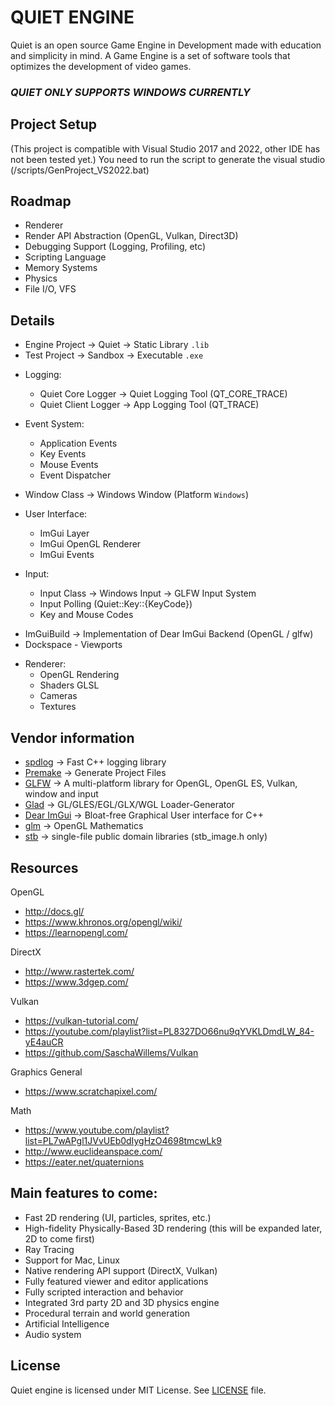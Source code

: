 # QUIET ENGINE

 Quiet is an open source Game Engine in Development made with education and simplicity in mind. A Game Engine is a set of software tools that optimizes the development of video games.

### *QUIET ONLY SUPPORTS WINDOWS CURRENTLY*

## Project Setup
(This project is compatible with Visual Studio 2017 and 2022, other IDE has not been tested yet.)
You need to run the script to generate the visual studio (/scripts/GenProject_VS2022.bat)

## Roadmap
* Renderer
* Render API Abstraction (OpenGL, Vulkan, Direct3D)
* Debugging Support (Logging, Profiling, etc)
* Scripting Language
* Memory Systems
* Physics
* File I/O, VFS

## Details
- Engine Project -> Quiet   -> Static Library `.lib`
- Test Project   -> Sandbox -> Executable `.exe`

* Logging:
    - Quiet Core Logger   -> Quiet Logging Tool (QT_CORE_TRACE)
    - Quiet Client Logger -> App Logging Tool (QT_TRACE)

* Event System:
    - Application Events
    - Key Events
    - Mouse Events
    - Event Dispatcher
    
- Window Class -> Windows Window (Platform `Windows`)

* User Interface:
    - ImGui Layer
    - ImGui OpenGL Renderer
    - ImGui Events

* Input:
    - Input Class -> Windows Input -> GLFW Input System
    - Input Polling (Quiet::Key::{KeyCode})
    - Key and Mouse Codes

- ImGuiBuild -> Implementation of Dear ImGui Backend (OpenGL / glfw)
- Dockspace - Viewports

* Renderer:
    - OpenGL Rendering
    - Shaders GLSL
    - Cameras
    - Textures

## Vendor information
* [spdlog](https://github.com/gabime/spdlog) -> Fast C++ logging library 
* [Premake](https://github.com/premake/premake-core) -> Generate Project Files 
* [GLFW](https://github.com/glfw/glfw) -> A multi-platform library for OpenGL, OpenGL ES, Vulkan, window and input 
* [Glad](https://github.com/Dav1dde/glad) -> GL/GLES/EGL/GLX/WGL Loader-Generator 
* [Dear ImGui](https://github.com/ocornut/imgui) -> Bloat-free Graphical User interface for C++ 
* [glm](https://github.com/g-truc/glm) -> OpenGL Mathematics 
* [stb](https://github.com/nothings/stb) -> single-file public domain libraries (stb_image.h only)

## Resources
OpenGL
* http://docs.gl/
* https://www.khronos.org/opengl/wiki/
* https://learnopengl.com/

DirectX
* http://www.rastertek.com/
* https://www.3dgep.com/

Vulkan
* https://vulkan-tutorial.com/
* https://youtube.com/playlist?list=PL8327DO66nu9qYVKLDmdLW_84-yE4auCR
* https://github.com/SaschaWillems/Vulkan

Graphics General
* https://www.scratchapixel.com/

Math
* https://www.youtube.com/playlist?list=PL7wAPgl1JVvUEb0dIygHzO4698tmcwLk9
* http://www.euclideanspace.com/
* https://eater.net/quaternions

## Main features to come:
- Fast 2D rendering (UI, particles, sprites, etc.)
- High-fidelity Physically-Based 3D rendering (this will be expanded later, 2D to come first)
- Ray Tracing
- Support for Mac, Linux
- Native rendering API support (DirectX, Vulkan)
- Fully featured viewer and editor applications
- Fully scripted interaction and behavior
- Integrated 3rd party 2D and 3D physics engine
- Procedural terrain and world generation
- Artificial Intelligence
- Audio system

## License
Quiet engine is licensed under MIT License. See [LICENSE](LICENSE) file.